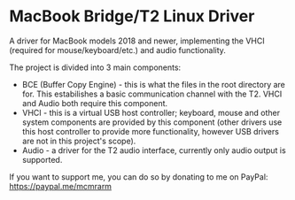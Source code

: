 # MacBook Bridge/T2 Linux Driver
A driver for MacBook models 2018 and newer, implementing the VHCI (required for mouse/keyboard/etc.) and audio functionality.

The project is divided into 3 main components:
- BCE (Buffer Copy Engine) - this is what the files in the root directory are for. This estabilishes a basic communication channel with the T2. VHCI and Audio both require this component.
- VHCI - this is a virtual USB host controller; keyboard, mouse and other system components are provided by this component (other drivers use this host controller to provide more functionality, however USB drivers are not in this project's scope).
- Audio - a driver for the T2 audio interface, currently only audio output is supported.

If you want to support me, you can do so by donating to me on PayPal: https://paypal.me/mcmrarm
